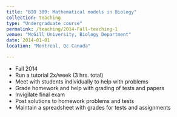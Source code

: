 ```yaml
---
title: "BIO 309: Mathematical models in Biology"
collection: teaching
type: "Undergraduate course"
permalink: /teaching/2014-Fall-teaching-1
venue: "McGill University, Biology Department"
date: 2014-01-01
location: "Montreal, Qc Canada"

---
```

- Fall 2014
- Run a tutorial 2x/week (3 hrs. total)
- Meet with students individually to help with problems
- Grade homework and help with grading of tests and papers
- Invigilate final exam
- Post solutions to homework problems and tests
- Maintain a spreadsheet with grades for tests and assignments

